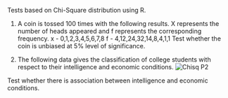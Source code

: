 Tests based on Chi-Square distribution using R.

1. A coin is tossed 100 times with the following results. X represents the number of heads appeared and f represents the corresponding frequency.
x - 0,1,2,3,4,5,6,7,8
f - 4,12,24,32,14,8,4,1,1
Test whether the coin is unbiased at 5% level of significance.

2. The following data gives the classification of college students with respect to their intelligence and economic conditions.
![Chisq P2](https://user-images.githubusercontent.com/119057185/207036873-6b2738a5-aff3-4f3c-b2c1-7dffeb6cb85d.jpg)

Test whether there is association between intelligence and economic conditions.
